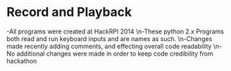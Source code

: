 Record and Playback
==========
-All programs were created at HackRPI 2014 
\n-These python 2.x Programs both read and run keyboard inputs and are names as such.
\n-Changes made recently adding comments, and effecting overall code readability
\n-No additional changes were made in order to keep code credibility from hackathon

